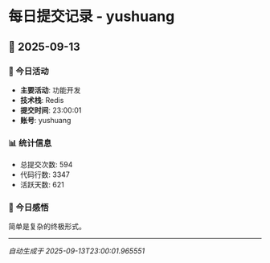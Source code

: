 # 每日提交记录 - yushuang

## 📅 2025-09-13

### 🎯 今日活动
- **主要活动**: 功能开发
- **技术栈**: Redis
- **提交时间**: 23:00:01
- **账号**: yushuang

### 📊 统计信息
- 总提交次数: 594
- 代码行数: 3347
- 活跃天数: 621

### 💭 今日感悟
简单是复杂的终极形式。

---
*自动生成于 2025-09-13T23:00:01.965551*
